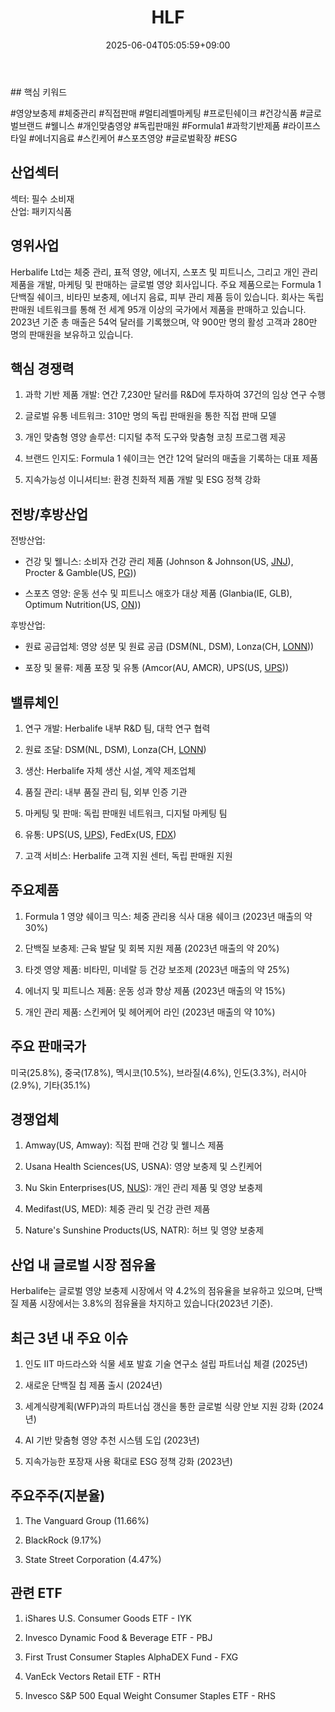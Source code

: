 ﻿---
title: "HLF"
date: 2025-06-04T05:05:59+09:00
lastmod: 2025-06-04T05:05:59+09:00
type: docs
sidebar:
  open: true
weight: 407
---
<div style="display:none">
  <meta property="article:published_time" content="2025-06-03T20:05:59Z" />
  <meta property="article:modified_time" content="2025-06-03T20:05:59Z" />
</div>
## 핵심 키워드

#영양보충제 #체중관리 #직접판매 #멀티레벨마케팅 #프로틴쉐이크 #건강식품 #글로벌브랜드 #웰니스 #개인맞춤영양 #독립판매원 #Formula1 #과학기반제품 #라이프스타일 #에너지음료 #스킨케어 #스포츠영양 #글로벌확장 #ESG

## 산업섹터

섹터: 필수 소비재  
산업: 패키지식품

## 영위사업

Herbalife Ltd는 체중 관리, 표적 영양, 에너지, 스포츠 및 피트니스, 그리고 개인 관리 제품을 개발, 마케팅 및 판매하는 글로벌 영양 회사입니다. 주요 제품으로는 Formula 1단백질 쉐이크, 비타민 보충제, 에너지 음료, 피부 관리 제품 등이 있습니다. 회사는 독립 판매원 네트워크를 통해 전 세계 95개 이상의 국가에서 제품을 판매하고 있습니다. 2023년 기준 총 매출은 54억 달러를 기록했으며, 약 900만 명의 활성 고객과 280만 명의 판매원을 보유하고 있습니다.

## 핵심 경쟁력

1. 과학 기반 제품 개발: 연간 7,230만 달러를 R&D에 투자하여 37건의 임상 연구 수행
    
2. 글로벌 유통 네트워크: 310만 명의 독립 판매원을 통한 직접 판매 모델
    
3. 개인 맞춤형 영양 솔루션: 디지털 추적 도구와 맞춤형 코칭 프로그램 제공
    
4. 브랜드 인지도: Formula 1 쉐이크는 연간 12억 달러의 매출을 기록하는 대표 제품
    
5. 지속가능성 이니셔티브: 환경 친화적 제품 개발 및 ESG 정책 강화

## 전방/후방산업

전방산업:

- 건강 및 웰니스: 소비자 건강 관리 제품 (Johnson & Johnson(US, [JNJ](/company-analysis/jnj/)), Procter & Gamble(US, [PG](/company-analysis/pg/)))
    
- 스포츠 영양: 운동 선수 및 피트니스 애호가 대상 제품 (Glanbia(IE, GLB), Optimum Nutrition(US, [ON](/company-analysis/on/)))

후방산업:

- 원료 공급업체: 영양 성분 및 원료 공급 (DSM(NL, DSM), Lonza(CH, [LONN](/company-analysis/lonn/)))
    
- 포장 및 물류: 제품 포장 및 유통 (Amcor(AU, AMCR), UPS(US, [UPS](/company-analysis/ups/)))

## 밸류체인

1. 연구 개발: Herbalife 내부 R&D 팀, 대학 연구 협력
    
2. 원료 조달: DSM(NL, DSM), Lonza(CH, [LONN](/company-analysis/lonn/))
    
3. 생산: Herbalife 자체 생산 시설, 계약 제조업체
    
4. 품질 관리: 내부 품질 관리 팀, 외부 인증 기관
    
5. 마케팅 및 판매: 독립 판매원 네트워크, 디지털 마케팅 팀
    
6. 유통: UPS(US, [UPS](/company-analysis/ups/)), FedEx(US, [FDX](/company-analysis/fdx/))
    
7. 고객 서비스: Herbalife 고객 지원 센터, 독립 판매원 지원

## 주요제품

1. Formula 1 영양 쉐이크 믹스: 체중 관리용 식사 대용 쉐이크 (2023년 매출의 약 30%)
    
2. 단백질 보충제: 근육 발달 및 회복 지원 제품 (2023년 매출의 약 20%)
    
3. 타겟 영양 제품: 비타민, 미네랄 등 건강 보조제 (2023년 매출의 약 25%)
    
4. 에너지 및 피트니스 제품: 운동 성과 향상 제품 (2023년 매출의 약 15%)
    
5. 개인 관리 제품: 스킨케어 및 헤어케어 라인 (2023년 매출의 약 10%)

## 주요 판매국가

미국(25.8%), 중국(17.8%), 멕시코(10.5%), 브라질(4.6%), 인도(3.3%), 러시아(2.9%), 기타(35.1%)

## 경쟁업체

1. Amway(US, Amway): 직접 판매 건강 및 웰니스 제품
    
2. Usana Health Sciences(US, USNA): 영양 보충제 및 스킨케어
    
3. Nu Skin Enterprises(US, [NUS](/company-analysis/nus/)): 개인 관리 제품 및 영양 보충제
    
4. Medifast(US, MED): 체중 관리 및 건강 관련 제품
    
5. Nature's Sunshine Products(US, NATR): 허브 및 영양 보충제

## 산업 내 글로벌 시장 점유율

Herbalife는 글로벌 영양 보충제 시장에서 약 4.2%의 점유율을 보유하고 있으며, 단백질 제품 시장에서는 3.8%의 점유율을 차지하고 있습니다(2023년 기준).

## 최근 3년 내 주요 이슈

1. 인도 IIT 마드라스와 식물 세포 발효 기술 연구소 설립 파트너십 체결 (2025년)
    
2. 새로운 단백질 칩 제품 출시 (2024년)
    
3. 세계식량계획(WFP)과의 파트너십 갱신을 통한 글로벌 식량 안보 지원 강화 (2024년)
    
4. AI 기반 맞춤형 영양 추천 시스템 도입 (2023년)
    
5. 지속가능한 포장재 사용 확대로 ESG 정책 강화 (2023년)

## 주요주주(지분율)

1. The Vanguard Group (11.66%)
    
2. BlackRock (9.17%)
    
3. State Street Corporation (4.47%)

## 관련 ETF

1. iShares U.S. Consumer Goods ETF - IYK
    
2. Invesco Dynamic Food & Beverage ETF - PBJ
    
3. First Trust Consumer Staples AlphaDEX Fund - FXG
    
4. VanEck Vectors Retail ETF - RTH
    
5. Invesco S&P 500 Equal Weight Consumer Staples ETF - RHS
